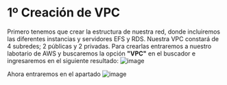 # 1º Creación de VPC

Primero tenemos que crear la estructura de nuestra red, donde incluiremos las diferentes instancias y servidores EFS y RDS. Nuestra VPC constará de 4 subredes; 2 públicas y 2 privadas. 
Para crearlas entraremos a nuestro labotario de AWS y buscaremos la opción **"VPC"** en el buscador e ingresaremos en el siguiente resultado:
![image](https://github.com/user-attachments/assets/f0504f7e-aaa4-483d-8d68-dbcf7abf6ec2)

Ahora entraremos en el apartado 
![image](https://github.com/user-attachments/assets/e24f599c-cf5c-43f4-8d8e-92eff47a801f)
